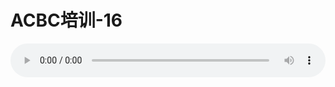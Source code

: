 # ACBC培训-16

<audio style="width: 100%;" preload="false" controls controlslist="nodownload"><source src="http://file.simai.life/audio/mp3/old/12144.mp3" type="audio/mpeg">Your browser does not support the audio element.</audio>


